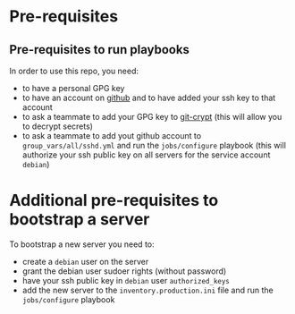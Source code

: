 # Pre-requisites

## Pre-requisites to run playbooks

In order to use this repo, you need:

* to have a personal GPG key
* to have an account on [github](https://github.com) and to have added your ssh key to that account
* to ask a teammate to add your GPG key to [git-crypt](./git-crypt.md) (this will allow you to decrypt secrets)
* to ask a teammate to add yout github account to `group_vars/all/sshd.yml` and run the `jobs/configure` playbook (this will authorize your ssh public key on all servers for the service account `debian`)


# Additional pre-requisites to bootstrap a server

To bootstrap a new server you need to:

* create a `debian` user on the server
* grant the debian user sudoer rights (without password)
* have your ssh public key in `debian` user `authorized_keys`
* add the new server to the `inventory.production.ini` file and run the `jobs/configure` playbook 
